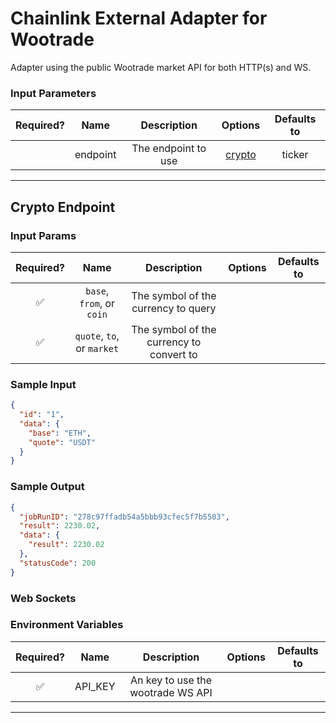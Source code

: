 # Chainlink External Adapter for Wootrade

Adapter using the public Wootrade market API for both HTTP(s) and WS.

### Input Parameters

| Required? |   Name   |     Description     |           Options            | Defaults to |
| :-------: | :------: | :-----------------: | :--------------------------: | :---------: |
|           | endpoint | The endpoint to use | [crypto](#Crypto-Endpoint) |   ticker   |

---

## Crypto Endpoint
### Input Params

| Required? |            Name            |               Description                |       Options       | Defaults to |
| :-------: | :------------------------: | :--------------------------------------: | :-----------------: | :---------: |
|    ✅     | `base`, `from`, or `coin`  |   The symbol of the currency to query    |  |             |
|    ✅     | `quote`, `to`, or `market` | The symbol of the currency to convert to |  |             |

### Sample Input

```json
{
  "id": "1",
  "data": {
    "base": "ETH",
    "quote": "USDT"
  }
}
```

### Sample Output

```json
{
  "jobRunID": "278c97ffadb54a5bbb93cfec5f7b5503",
  "result": 2230.02,
  "data": {
    "result": 2230.02
  },
  "statusCode": 200
}
```

### Web Sockets
### Environment Variables 

| Required? |  Name   |                                                        Description                                                         | Options | Defaults to |
| :-------: | :-----: | :------------------------------------------------------------------------------------------------------------------------: | :-----: | :---------: |
|     ✅      | API_KEY | An key to use the wootrade WS API |         |             |

---